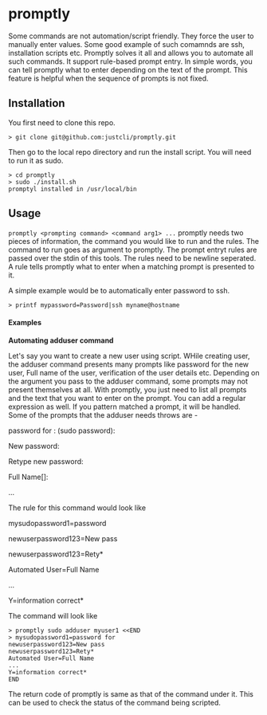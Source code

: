 # promptly
Some commands are not automation/script friendly. They force the user to manually enter values. Some good example of such comamnds are ssh, installation scripts etc. Promptly solves it all and allows you to automate all such commands. It support rule-based prompt entry. In simple words, you can tell promptly what to enter depending on the text of the prompt. This feature is helpful when the sequence of prompts is not fixed.

## Installation
You first need to clone this repo.

```
> git clone git@github.com:justcli/promptly.git
```
Then go to the local repo directory and run the install script. You will need to run it as sudo.

```
> cd promptly
> sudo ./install.sh
promptyl installed in /usr/local/bin
```

## Usage
`promptly <prompting command> <command arg1> ...`
promptly needs two pieces of information, the command you would like to run and the rules. The command to run goes as argument to promptly. The prompt entryt rules are passed over the stdin of this tools. The rules need to be newline seperated. A rule tells promptly what to enter when a matching prompt is presented to it.

A simple example would be to automatically enter password to ssh. 

```
> printf mypassword=Password|ssh myname@hostname
```
#### Examples
**Automating adduser command**

Let's say you want to create a new user using script. WHile creating user, the adduser command presents many prompts like password for the new user, Full name of the user, verification of the user details etc. Depending on the argument you pass to the adduser command, some prompts may not present themselves at all. With promptly, you just need to list all prompts and the text that you want to enter on the prompt. You can add a regular expression as well. If you pattern matched a prompt, it will be handled. Some of the prompts that the adduser needs throws are -

password for <username>: (sudo password):

New password:

Retype new password:

Full Name[]:

...


The rule for this command would look like

mysudopassword1=password

newuserpassword123=New pass

newuserpassword123=Rety*

Automated User=Full Name

...

Y=information correct*

The command will look like
```
> promptly sudo adduser myuser1 <<END
> mysudopassword1=password for
newuserpassword123=New pass
newuserpassword123=Rety*
Automated User=Full Name
...
Y=information correct*
END
```

The return code of promptly is same as that of the command under it. This can be used to check the status of the command being scripted.


